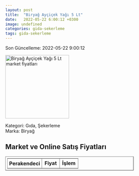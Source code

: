 ```yaml
---
layout: post
title:  "Biryağ Ayçiçek Yağı 5 Lt"
date:   2022-05-22 6:00:12 +0300
image: undefined
categories: gida-sekerleme
tags: gida-sekerleme
---
```


Son Güncelleme: 2022-05-22 9:00:12

<img src="undefined" width="200" alt="Biryağ Ayçiçek Yağı 5 Lt market fiyatları" />

Kategori: Gıda, Şekerleme
<br />
Marka: Biryağ

<h2>Market ve Online Satış Fiyatları</h2>

<table border="1" style="padding: 5px;width:80%;">
  <tr>
    <td style="padding: 5px;"><strong>Perakendeci</strong></td>
    <td><strong>Fiyat</strong></td>
    <td><strong>İşlem</strong></td>
  </tr>
  
</table>
